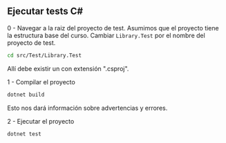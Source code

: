 ## Ejecutar tests C#


0 - Navegar a la raiz del proyecto de test. Asumimos que el proyecto tiene la estructura base del curso. Cambiar `Library.Test` por el nombre del proyecto de test.

```bash
cd src/Test/Library.Test
```

Allí debe existir un con extensión ".csproj".

1 - Compilar el proyecto

```bash
dotnet build
```

Esto nos dará información sobre advertencias y errores.

2 - Ejecutar el proyecto

```bash
dotnet test
```
